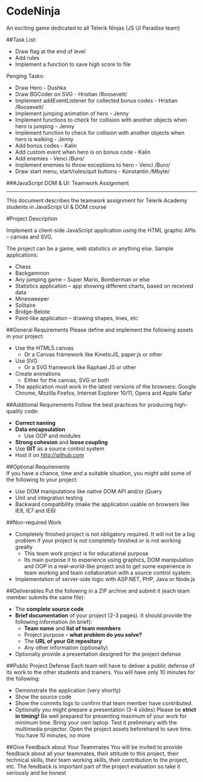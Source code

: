 # CodeNinja
An exciting game dedicated to all Telerik Ninjas (JS UI Paradise team)



##Task List:

- Draw flag at the end of level
- Add rules
- Implement a function to save high score to file

Penging Tasks:
- Draw Hero - Dushka
- Draw BGCoder on SVG - Hristian /Roosevelt/
- Implement addEventListener for collected bonus codes - Hristian /Roosevelt/
- Implement jumping animation of hero - Jenny
- Implement functions to check for collision with another objects when hero is jumping - Jenny
- Implement function to check for collision with another objects when hero is walking - Jenny
- Add bonus codes - Kalin
- Add custom event when hero is on bonus code - Kalin
- Add enemies - Venci /Buro/
- Implement enemies to throw exceptions to hero - Venci /Buro/
- Draw start menu, start/rules/quit buttons - Konstantin /Mbyte/

###JavaScript DOM & UI: Teamwork Assignment
*****************************************
This document describes the teamwork assignment for Telerik Academy students in JavaScript
UI & DOM course

#Project Description

Implement a client-side JavaScript application using the HTML graphic APIs – canvas and SVG.

The project can be a game, web statistics or anything else. Sample applications:
*   Chess
*   Backgammon
*   Any jumping game – Super Mario, Bomberman or else
*   Statistics application – app showing different charts, based on received data
*   Minesweeper
*   Solitaire
*   Bridge-Belote
*   Paint-like application – drawing shapes, lines, etc

##General Requirements
Please define and implement the following assets in your project:
*   Use the HTML5 canvas
    *   Or a Canvas framework like KineticJS, paper.js or other
*   Use SVG
    *   Or a SVG framework like Raphael JS or other
*   Create animations
    *   Either for the canvas, SVG or both
*   The application must work in the latest versions of the browsers: Google Chrome, Mozilla Firefox, Internet Explorer 10/11, Opera and Apple Safar

##Additional Requirements
Follow the best practices for producing high-quality code: 
*   **Correct naming**
*   **Data encapsulation**
    *   Use OOP and modules
*   **Strong cohesion** and **loose coupling**
*   Use **GIT** as a source control system
*   Host it on <a href="http://github.com" title="http://github.com" target="_blank">http://github.com</a>

##Optional Requirements    
If you have a chance, time and a suitable situation, you might add some of the following to your project:
*   Use DOM manipulations like native DOM API and/or jQuery
*   Unit and integration testing
*   Backward compatibility (make the application usable on browsers like IE8, IE7 and IE6)

##Non-required Work
*   Completely finished project is not obligatory required. It will not be a big problem if your project is not completely finished or is not working greatly
    *   This team work project is for educational purpose
    *   Its main purpose it to experience using graphics, DOM manipulation and OOP in a real-world-like project and to get some experience in team working and team collaboration with a source control system.
*   Implementation of server-side logic with ASP.NET, PHP, Java or Node.js

##Deliverables
Put the following in a ZIP archive and submit it (each team member submits the same file):
*   The **complete source code**
*   **Brief documentation** of your project (2-3 pages). It should provide the following information (in brief):
    *   **Team name** and **list of team members**
    *   Project purpose – **what problem do you solve?**
    *   The **URL of your Git repository**
    *   Any other information (optionally)
*   Optionally provide a presentation designed for the project defense

##Public Project Defense
Each team will have to deliver a public defense of its work to the other students and trainers. You will have only 10 minutes for the following:
*   Demonstrate the application (very shortly)
*   Show the source code
*   Show the commits logs to confirm that team member have contributed.
*   Optionally you might prepare a presentation (3-4 slides)
Please be **strict in timing!** Be well prepared for presenting maximum of your work for minimum time. Bring your own laptop. Test it preliminary with the multimedia projector. Open the project assets beforehand to save time. You have 10 minutes, no more

##Give Feedback about Your Teammates
You will be invited to provide feedback about all your teammates, their attitude to this project, their technical skills, their team working skills, their contribution to the project, etc. The feedback is important part of the project evaluation so take it seriously and be honest
